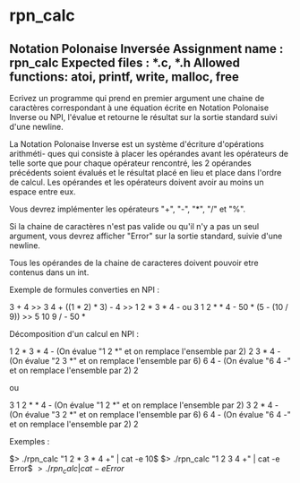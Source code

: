 # rpn_calc
Notation Polonaise Inversée
Assignment name  : rpn_calc
Expected files   : *.c, *.h
Allowed functions: atoi, printf, write, malloc, free
--------------------------------------------------------------------------------

Ecrivez un programme qui prend en premier argument une chaine de caractères
correspondant à une équation écrite en Notation Polonaise Inverse ou NPI,
l'évalue et retourne le résultat sur la sortie standard suivi d'une newline.

La Notation Polonaise Inverse est un système d'écriture d'opérations arithméti-
ques qui consiste à placer les opérandes avant les opérateurs de telle
sorte que pour chaque opérateur rencontré, les 2 opérandes précédents soient
évalués et le résultat placé en lieu et place dans l'ordre de calcul. Les
opérandes et les opérateurs doivent avoir au moins un espace entre eux.

Vous devrez implémenter les opérateurs "+", "-", "*", "/" et "%".

Si la chaine de caractères n'est pas valide ou qu'il n'y a pas un seul argument,
vous devrez afficher "Error" sur la sortie standard, suivie d'une newline.

Tous les opérandes de la chaine de caracteres doivent pouvoir etre contenus
dans un int.

Exemple de formules converties en NPI :

3 + 4                   >>    3 4 +
((1 * 2) * 3) - 4       >>    1 2 * 3 * 4 -  ou  3 1 2 * * 4 -
50 * (5 - (10 / 9))     >>    5 10 9 / - 50 *

Décomposition d'un calcul en NPI :

1 2 * 3 * 4 -     (On évalue "1 2 *" et on remplace l'ensemble par 2)
2 3 * 4 -         (On évalue "2 3 *" et on remplace l'ensemble par 6)
6 4 -             (On évalue "6 4 -" et on remplace l'ensemble par 2) 
2

ou

3 1 2 * * 4 -     (On évalue "1 2 *" et on remplace l'ensemble par 2)
3 2 * 4 -         (On évalue "3 2 *" et on remplace l'ensemble par 6)
6 4 -             (On évalue "6 4 -" et on remplace l'ensemble par 2)
2

Exemples :

$> ./rpn_calc "1 2 * 3 * 4 +" | cat -e
10$
$> ./rpn_calc "1 2 3 4 +" | cat -e
Error$
$> ./rpn_calc |cat -e
Error$
